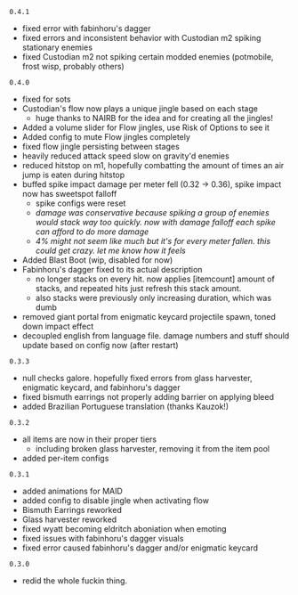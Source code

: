 `0.4.1`
- fixed error with fabinhoru's dagger
- fixed errors and inconsistent behavior with Custodian m2 spiking stationary enemies
- fixed Custodian m2 not spiking certain modded enemies (potmobile, frost wisp, probably others)

`0.4.0`
- fixed for sots
- Custodian's flow now plays a unique jingle based on each stage
    - huge thanks to NAIRB for the idea and for creating all the jingles!
- Added a volume slider for Flow jingles, use Risk of Options to see it
- Added config to mute Flow jingles completely
- fixed flow jingle persisting between stages
- heavily reduced attack speed slow on gravity'd enemies
- reduced hitstop on m1, hopefully combatting the amount of times an air jump is eaten during hitstop
- buffed spike impact damage per meter fell (0.32 -> 0.36), spike impact now has sweetspot falloff
    - spike configs were reset
    - *damage was conservative because spiking a group of enemies would stack way too quickly. now with damage falloff each spike can afford to do more damage*
    - *4% might not seem like much but it's for every meter fallen. this could get crazy. let me know how it feels*
- Added Blast Boot (wip, disabled for now)
- Fabinhoru's dagger fixed to its actual description
    - no longer stacks on every hit. now applies [itemcount] amount of stacks, and repeated hits just refresh this stack amount.
    - also stacks were previously only increasing duration, which was dumb
- removed giant portal from enigmatic keycard projectile spawn, toned down impact effect
- decoupled english from language file. damage numbers and stuff should update based on config now (after restart)

`0.3.3`
- null checks galore. hopefully fixed errors from glass harvester, enigmatic keycard, and fabinhoru's dagger
- fixed bismuth earrings not properly adding barrier on applying bleed
- added Brazilian Portuguese translation (thanks Kauzok!)

`0.3.2`
- all items are now in their proper tiers
  - including broken glass harvester, removing it from the item pool
- added per-item configs

`0.3.1`
- added animations for MAID
- added config to disable jingle when activating flow
- Bismuth Earrings reworked
- Glass harvester reworked
- fixed wyatt becoming eldritch aboniation when emoting
- fixed issues with fabinhoru's dagger visuals
- fixed error caused fabinhoru's dagger and/or enigmatic keycard

`0.3.0`
- redid the whole fuckin thing.